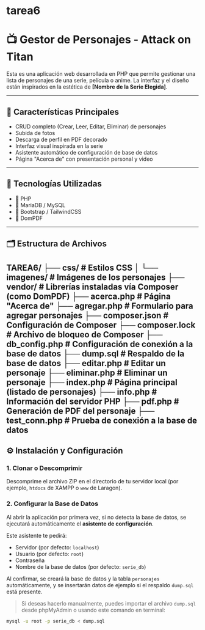 # tarea6

# 📺 Gestor de Personajes - Attack on Titan

Esta es una aplicación web desarrollada en PHP que permite gestionar una lista de personajes de una serie, película o anime. La interfaz y el diseño están inspirados en la estética de **[Nombre de la Serie Elegida]**.

---

## 🚀 Características Principales

- CRUD completo (Crear, Leer, Editar, Eliminar) de personajes
- Subida de fotos
- Descarga de perfil en PDF decorado
- Interfaz visual inspirada en la serie
- Asistente automático de configuración de base de datos
- Página "Acerca de" con presentación personal y video

---

## 🧰 Tecnologías Utilizadas

- 🐘 PHP
- 🐬 MariaDB / MySQL
- 🎨 Bootstrap / TailwindCSS
- 🧾 DomPDF

---

## 🗂 Estructura de Archivos
TAREA6/
├── css/ # Estilos CSS
│ └── imagenes/ # Imágenes de los personajes
├── vendor/ # Librerías instaladas vía Composer (como DomPDF)
├── acerca.php # Página "Acerca de"
├── agregar.php # Formulario para agregar personajes
├── composer.json # Configuración de Composer
├── composer.lock # Archivo de bloqueo de Composer
├── db_config.php # Configuración de conexión a la base de datos
├── dump.sql # Respaldo de la base de datos
├── editar.php # Editar un personaje
├── eliminar.php # Eliminar un personaje
├── index.php # Página principal (listado de personajes)
├── info.php # Información del servidor PHP
├── pdf.php # Generación de PDF del personaje
├── test_conn.php # Prueba de conexión a la base de datos
---

## ⚙️ Instalación y Configuración

### 1. Clonar o Descomprimir

Descomprime el archivo ZIP en el directorio de tu servidor local (por ejemplo, `htdocs` de XAMPP o `www` de Laragon).

### 2. Configurar la Base de Datos

Al abrir la aplicación por primera vez, si no detecta la base de datos, se ejecutará automáticamente el **asistente de configuración**.

Este asistente te pedirá:
- Servidor (por defecto: `localhost`)
- Usuario (por defecto: `root`)
- Contraseña
- Nombre de la base de datos (por defecto: `serie_db`)

Al confirmar, se creará la base de datos y la tabla `personajes` automáticamente, y se insertarán datos de ejemplo si el respaldo `dump.sql` está presente.

> Si deseas hacerlo manualmente, puedes importar el archivo `dump.sql` desde phpMyAdmin o usando este comando en terminal:

```bash
mysql -u root -p serie_db < dump.sql


